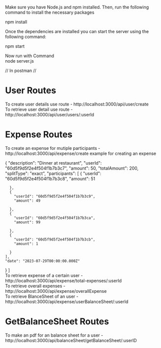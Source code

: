 Make sure you have Node.js and npm installed. Then, run the following command to install the necessary packages

npm install 


Once the dependencies are installed  you can start the server using the following command:

npm start                                             

Now run  with Command                                                                                                                    
node server.js                  

// In postman // 
 # User Routes 
To create user details use route -    http://localhost:3000/api/user/create                 
To retrieve user detail use route -  http://localhost:3000/api/user/users/:userId
 # Expense Routes 
To create an expense for mutiple participants - http://localhost:3000/api/expense/create 
   example for creating an expense                                                                                                                               
   
  {
    "description": "Dinner at restaurant",
    "userId": "60d5f9d5f2e4f504f1b7b3c7",
    "amount": 50,
    "totalAmount": 200,
    "splitType": "exact",
    "participants": [
      {
        "userId": "60d5f9d5f2e4f504f1b7b3c8",
        "amount": 51
        
      },
      {
        "userId": "60d5f9d5f2e4f504f1b7b3c9",
        "amount": 49
       
      },
      {
        "userId": "60d5f9d5f2e4f504f1b7b3ca",
        "amount": 99
        
      },
      {
        "userId": "60d5f9d5f2e4f504f1b7b3cb",
        "amount": 1
    
      }
    ],
    "date": "2023-07-29T00:00:00.000Z"
  
}           ]                                                                                                                                           
To retrieve expense of a certain user         - http://localhost:3000/api/expense/total-expenses/:userId                                      
To retrieve overall expenses                  - http://localhost:3000/api/expense/overallExpense                                                    
To retrieve BlanceSheet of an user            - http://localhost:3000/api/expense/userBalanceSheet/:userId                                                

 # GetBalanceSheet Routes 

To make an pdf for an balance sheet  for a user         - http://localhost:3000/api/balanceSheet/getBalanceSheet/:userID
